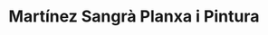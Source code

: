---
title: "Martínez Sangrà Planxa i Pintura"
url: /golmes/martinez-sangra-planxa-i-pintura/
shop: Autowerkstatt
---